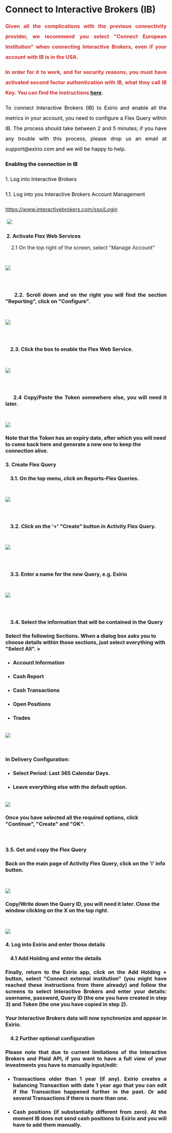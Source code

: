 # Connect to Interactive Brokers (IB)

<p style="margin-left: 0in; font-size: 15px; font-family: ; margin-bottom: 8pt; line-height: 200%; text-align: justify;"><strong><span style="color: rgb(211, 47, 47);"><span ";"="" dir="ltr" style="font-size: 16px; line-height: 200%; font-family: "><span !important;"="" "helvetica="" 0px;="" 16px;="" 400;="" arial,="" dir="ltr" display:="" font-size:="" font-weight:="" inline="" left;="" neue",="" roboto,="" sans-serif;="" segoe="" style="font-family: -apple-system, BlinkMacSystemFont, " text-align:="" text-indent:="" ui",=""><strong dir="ltr">Given all the complications with the previous connectivity provider, we recommend you select "Connect European Institution" when connecting Interactive Brokers, even if your account with IB is in the USA.</strong></span></span></span></strong></p>

<p style="margin-left: 0in; font-size: 15px; font-family: ; margin-bottom: 8pt; line-height: 200%; text-align: justify;"><strong><span style="color: rgb(211, 47, 47);"><span ";"="" dir="ltr" style="font-size: 16px; line-height: 200%; font-family: "><span !important;"="" "helvetica="" 0px;="" 16px;="" 400;="" arial,="" dir="ltr" display:="" font-size:="" font-weight:="" inline="" left;="" neue",="" roboto,="" sans-serif;="" segoe="" style="font-family: -apple-system, BlinkMacSystemFont, " text-align:="" text-indent:="" ui",=""><strong dir="ltr">In order for it to work, and for security reasons, you must have activated second factor authentication with IB, what they call IB Key. You can find the instructions <a href="https://ibkr.info/node/2260" rel="noreferrer" target="_blank">here</a>.</strong><br/></span></span></span></strong></p>

<p style="margin-left: 0in; font-size: 15px; font-family: ; margin-bottom: 8pt; line-height: 200%; text-align: justify;"><span ";="" 28,="" 60);"="" color:="" dir="ltr" rgb(19,="" style="font-size: 16px; line-height: 200%; font-family: "><span !important;="" "helvetica="" -webkit-text-stroke-width:="" 0px;="" 16px;="" 2;="" 400;="" arial,="" dir="ltr" display:="" float:="" font-size:="" font-style:="" font-variant-caps:="" font-variant-ligatures:="" font-weight:="" initial;="" inline="" left;="" letter-spacing:="" neue",="" none;="" none;"="" normal;="" orphans:="" roboto,="" sans-serif;="" segoe="" style="color: rgb(0, 0, 0); font-family: -apple-system, BlinkMacSystemFont, " text-align:="" text-decoration-color:="" text-decoration-style:="" text-decoration-thickness:="" text-indent:="" text-transform:="" ui",="" white-space:="" widows:="" word-spacing:="">To connect Interactive Brokers (IB) to Exirio and enable all the metrics in your account, you need to configure a Flex Query within IB. The process should take between 2 and 5 minutes; if you have any trouble with this process, please drop us an email at support@exirio.com and we will be happy to help.</span></span></p>

<p style="margin-left: 0in; font-size: 15px; font-family: ; margin-bottom: 8pt; line-height: 200%; text-align: justify;"><span ";="" 28,="" 60);"="" color:="" dir="ltr" rgb(19,="" style="font-size: 16px; line-height: 200%; font-family: "><span !important;="" "helvetica="" -webkit-text-stroke-width:="" 0px;="" 16px;="" 2;="" 400;="" arial,="" dir="ltr" display:="" float:="" font-size:="" font-style:="" font-variant-caps:="" font-variant-ligatures:="" font-weight:="" initial;="" inline="" left;="" letter-spacing:="" neue",="" none;="" none;"="" normal;="" orphans:="" roboto,="" sans-serif;="" segoe="" style="color: rgb(0, 0, 0); font-family: -apple-system, BlinkMacSystemFont, " text-align:="" text-decoration-color:="" text-decoration-style:="" text-decoration-thickness:="" text-indent:="" text-transform:="" ui",="" white-space:="" widows:="" word-spacing:=""><strong>Enabling the connection in IB</strong></span></span></p>

<p style="margin-left: 0in; font-size: 15px; font-family: ; margin-bottom: 8pt; line-height: 200%; text-align: justify;"><span ";="" 28,="" 60);"="" color:="" dir="ltr" rgb(19,="" style="font-size: 16px; line-height: 200%; font-family: "><span !important;="" "helvetica="" -webkit-text-stroke-width:="" 0px;="" 16px;="" 2;="" 400;="" arial,="" dir="ltr" display:="" float:="" font-size:="" font-style:="" font-variant-caps:="" font-variant-ligatures:="" font-weight:="" initial;="" inline="" left;="" letter-spacing:="" neue",="" none;="" none;"="" normal;="" orphans:="" roboto,="" sans-serif;="" segoe="" style="color: rgb(0, 0, 0); font-family: -apple-system, BlinkMacSystemFont, " text-align:="" text-decoration-color:="" text-decoration-style:="" text-decoration-thickness:="" text-indent:="" text-transform:="" ui",="" white-space:="" widows:="" word-spacing:="">1. Log into Interactive Brokers</span></span></p>

<p style="margin-left: 0in; font-size: 15px; font-family: ; margin-bottom: 8pt; line-height: 200%; text-align: justify;"><span ";="" 28,="" 60);"="" color:="" dir="ltr" rgb(19,="" style="font-size: 16px; line-height: 200%; font-family: "><span !important;="" "helvetica="" -webkit-text-stroke-width:="" 0px;="" 16px;="" 2;="" 400;="" arial,="" dir="ltr" display:="" float:="" font-size:="" font-style:="" font-variant-caps:="" font-variant-ligatures:="" font-weight:="" initial;="" inline="" left;="" letter-spacing:="" neue",="" none;="" none;"="" normal;="" orphans:="" roboto,="" sans-serif;="" segoe="" style="color: rgb(0, 0, 0); font-family: -apple-system, BlinkMacSystemFont, " text-align:="" text-decoration-color:="" text-decoration-style:="" text-decoration-thickness:="" text-indent:="" text-transform:="" ui",="" white-space:="" widows:="" word-spacing:="">1.1. Log into you Interactive Brokers Account Management</span></span></p>

<p style="margin-left: 0in; font-size: 15px; font-family: ; margin-bottom: 8pt; line-height: 200%; text-align: justify;"><span ";="" 28,="" 60);"="" color:="" dir="ltr" rgb(19,="" style="font-size: 16px; line-height: 200%; font-family: "><span !important;="" "helvetica="" -webkit-text-stroke-width:="" 0px;="" 16px;="" 2;="" 400;="" arial,="" dir="ltr" display:="" float:="" font-size:="" font-style:="" font-variant-caps:="" font-variant-ligatures:="" font-weight:="" initial;="" inline="" left;="" letter-spacing:="" neue",="" none;="" none;"="" normal;="" orphans:="" roboto,="" sans-serif;="" segoe="" style="color: rgb(0, 0, 0); font-family: -apple-system, BlinkMacSystemFont, " text-align:="" text-decoration-color:="" text-decoration-style:="" text-decoration-thickness:="" text-indent:="" text-transform:="" ui",="" white-space:="" widows:="" word-spacing:=""><a href="https://www.interactivebrokers.com/sso/Login" rel="noreferrer">https://www.interactivebrokers.com/sso/Login</a></span></span></p>

<p style="text-align: justify;"><span style="font-size: 16px;">&nbsp;<img class="fr-fic fr-dii fr-bordered" data-attachment="[object Object]" data-id="80033708015" src="https://s3-eu-central-1.amazonaws.com/euc-cdn.freshdesk.com/data/helpdesk/attachments/production/80033708015/original/L_ApCUR0Lko7knzqx6zlPMQynJoohsk0Tw.png?1630397206"/></span></p>

<h3 "helvetica="" -webkit-text-stroke-width:="" 0);="" 0,="" 0px;="" 1.17em;="" 2;="" 30.63px;="" 400;="" arial,="" color:="" dir="ltr" font-size:="" font-style:="" font-variant-caps:="" font-variant-ligatures:="" font-weight:="" initial;="" initial;"="" justify;="" letter-spacing:="" line-height:="" margin:="" neue",="" none;="" normal;="" orphans:="" rgb(0,="" roboto,="" sans-serif;="" segoe="" style="box-sizing: border-box; font-family: -apple-system, BlinkMacSystemFont, " text-align:="" text-decoration-color:="" text-decoration-style:="" text-decoration-thickness:="" text-indent:="" text-transform:="" ui",="" white-space:="" widows:="" word-spacing:=""><span dir="ltr" style="box-sizing: border-box; font-size: 16px;">&nbsp;2. Activate Flex Web Services</span></h3>

<p style="text-align: justify;"><span dir="ltr" style="box-sizing: border-box; font-size: 16px;">&nbsp; &nbsp; 2.1 On the top right of the screen, select "Manage Account"</span></p>

<p style="text-align: justify;"><br/></p>

<p style="text-align: justify;"><span style="font-size: 16px;"><img class="fr-fic fr-dii fr-bordered" data-attachment="[object Object]" data-id="80033709753" src="https://s3-eu-central-1.amazonaws.com/euc-cdn.freshdesk.com/data/helpdesk/attachments/production/80033709753/original/yn-x9o5Wd-d7l9w99nQfCqXP0gHNlOO9yQ.png?1630397431"/></span></p>

<h3 dir="ltr" style="text-align: justify;"><span dir="ltr" style="font-size: 16px;">&nbsp; &nbsp;&nbsp;</span></h3>

<h3 dir="ltr" style="text-align: justify;"><span dir="ltr" style="font-size: 16px;">&nbsp; &nbsp; 2.2. Scroll down and on the right you will find the section "Reporting", click on "Configure".</span></h3>

<p style="text-align: justify;"><br/></p>

<p style="text-align: justify;"><span style="font-size: 16px;"><img class="fr-fic fr-dii fr-bordered" data-attachment="[object Object]" data-id="80033708799" src="https://s3-eu-central-1.amazonaws.com/euc-cdn.freshdesk.com/data/helpdesk/attachments/production/80033708799/original/EWaZWPNtjjbwbBCxpbTzrPpMJTBh3IvC2Q.png?1630397314"/></span></p>

<h3 dir="ltr" style="text-align: justify;"><span style="font-size: 16px;">&nbsp; &nbsp;&nbsp;</span></h3>

<h3 dir="ltr" style="text-align: justify;"><span dir="ltr" style="font-size: 16px;">&nbsp; &nbsp; 2.3. Click the box to enable the Flex Web Service.</span></h3>

<p style="text-align: justify;"><br/></p>

<p style="text-align: justify;"><span style="font-size: 16px;"><img class="fr-fic fr-dii fr-bordered" data-attachment="[object Object]" data-id="80033718126" src="https://s3-eu-central-1.amazonaws.com/euc-cdn.freshdesk.com/data/helpdesk/attachments/production/80033718126/original/jL9mIpwXTMTqWdodkjc3J8MFdA9wAzkGDw.png?1630398529"/></span></p>

<h3 dir="ltr" style="text-align: justify;"><span style="font-size: 16px;">&nbsp; &nbsp;&nbsp;</span></h3>

<h3 dir="ltr" style="text-align: justify;"><span dir="ltr" style="font-size: 16px;">&nbsp; &nbsp; 2.4 Copy/Paste the Token somewhere else, you will need it later.</span></h3>

<p style="text-align: justify;"><br/></p>

<p dir="ltr" style="text-align: justify;"><span style="font-size: 16px;"><img class="fr-fic fr-dii fr-bordered" data-attachment="[object Object]" data-id="80033718408" src="https://s3-eu-central-1.amazonaws.com/euc-cdn.freshdesk.com/data/helpdesk/attachments/production/80033718408/original/HzZoBa378_Cig2OCVEu_1mTB4v_BpbqS9w.png?1630398566"/></span></p>

<h3 "helvetica="" -webkit-text-stroke-width:="" 0);="" 0,="" 0px;="" 1.17em;="" 2;="" 30.63px;="" 400;="" arial,="" color:="" dir="ltr" font-size:="" font-style:="" font-variant-caps:="" font-variant-ligatures:="" font-weight:="" initial;="" initial;"="" justify;="" letter-spacing:="" line-height:="" margin:="" neue",="" none;="" normal;="" orphans:="" rgb(0,="" roboto,="" sans-serif;="" segoe="" style="box-sizing: border-box; font-family: -apple-system, BlinkMacSystemFont, " text-align:="" text-decoration-color:="" text-decoration-style:="" text-decoration-thickness:="" text-indent:="" text-transform:="" ui",="" white-space:="" widows:="" word-spacing:=""><span style="font-size: 16px;">Note that the Token has an expiry date, after which you will need to come back here and generate a new one to keep the connection alive.</span></h3>

<h3 dir="ltr" style="text-align: justify;"><span style="font-size: 16px;">3. Create Flex Query</span></h3>

<h3 dir="ltr" style="text-align: justify;"><span style="font-size: 16px;">&nbsp; &nbsp; 3.1. On the top menu, click on Reports-Flex Queries.</span></h3>

<p style="text-align: justify;"><br/></p>

<p style="text-align: justify;"><span style="font-size: 16px;"><img class="fr-fic fr-dii fr-bordered" data-attachment="[object Object]" data-id="80028603365" src="https://s3-eu-central-1.amazonaws.com/euc-cdn.freshdesk.com/data/helpdesk/attachments/production/80028603365/original/xRk8s7CLQ6k0fWsgNOFBCqRJx_QkpcMkiw.png?1628279701"/></span></p>

<h3 "helvetica="" -webkit-text-stroke-width:="" 0);="" 0,="" 0px;="" 1.17em;="" 2;="" 30.63px;="" 400;="" arial,="" color:="" dir="ltr" font-size:="" font-style:="" font-variant-caps:="" font-variant-ligatures:="" font-weight:="" initial;="" initial;"="" justify;="" letter-spacing:="" line-height:="" margin:="" neue",="" none;="" normal;="" orphans:="" rgb(0,="" roboto,="" sans-serif;="" segoe="" style="box-sizing: border-box; font-family: -apple-system, BlinkMacSystemFont, " text-align:="" text-decoration-color:="" text-decoration-style:="" text-decoration-thickness:="" text-indent:="" text-transform:="" ui",="" white-space:="" widows:="" word-spacing:=""><span style="font-size: 16px;">&nbsp; &nbsp;&nbsp;</span></h3>

<h3 "helvetica="" -webkit-text-stroke-width:="" 0);="" 0,="" 0px;="" 1.17em;="" 2;="" 30.63px;="" 400;="" arial,="" color:="" dir="ltr" font-size:="" font-style:="" font-variant-caps:="" font-variant-ligatures:="" font-weight:="" initial;="" initial;"="" justify;="" letter-spacing:="" line-height:="" margin:="" neue",="" none;="" normal;="" orphans:="" rgb(0,="" roboto,="" sans-serif;="" segoe="" style="box-sizing: border-box; font-family: -apple-system, BlinkMacSystemFont, " text-align:="" text-decoration-color:="" text-decoration-style:="" text-decoration-thickness:="" text-indent:="" text-transform:="" ui",="" white-space:="" widows:="" word-spacing:=""><span dir="ltr" style="font-size: 16px;">&nbsp; &nbsp; 3.2. Click on the '+' "Create" button in Activity Flex Query.</span></h3>

<p style="text-align: justify;"><br/></p>

<p style="text-align: justify;"><span style="font-size: 16px;"><img class="fr-fic fr-dii fr-bordered" data-attachment="[object Object]" data-id="80028603447" src="https://s3-eu-central-1.amazonaws.com/euc-cdn.freshdesk.com/data/helpdesk/attachments/production/80028603447/original/1pxXzP97x-_Tn0AGSOt97u0xSL0YwFUOVw.png?1628279783"/></span></p>

<h3 "helvetica="" -webkit-text-stroke-width:="" 0);="" 0,="" 0px;="" 1.17em;="" 2;="" 30.63px;="" 400;="" arial,="" color:="" dir="ltr" font-size:="" font-style:="" font-variant-caps:="" font-variant-ligatures:="" font-weight:="" initial;="" initial;"="" justify;="" letter-spacing:="" line-height:="" margin:="" neue",="" none;="" normal;="" orphans:="" rgb(0,="" roboto,="" sans-serif;="" segoe="" style="box-sizing: border-box; font-family: -apple-system, BlinkMacSystemFont, " text-align:="" text-decoration-color:="" text-decoration-style:="" text-decoration-thickness:="" text-indent:="" text-transform:="" ui",="" white-space:="" widows:="" word-spacing:=""><span style="font-size: 16px;">&nbsp; &nbsp;&nbsp;</span></h3>

<h3 "helvetica="" -webkit-text-stroke-width:="" 0);="" 0,="" 0px;="" 1.17em;="" 2;="" 30.63px;="" 400;="" arial,="" color:="" dir="ltr" font-size:="" font-style:="" font-variant-caps:="" font-variant-ligatures:="" font-weight:="" initial;="" initial;"="" justify;="" letter-spacing:="" line-height:="" margin:="" neue",="" none;="" normal;="" orphans:="" rgb(0,="" roboto,="" sans-serif;="" segoe="" style="box-sizing: border-box; font-family: -apple-system, BlinkMacSystemFont, " text-align:="" text-decoration-color:="" text-decoration-style:="" text-decoration-thickness:="" text-indent:="" text-transform:="" ui",="" white-space:="" widows:="" word-spacing:=""><span dir="ltr" style="font-size: 16px;">&nbsp; &nbsp; 3.3. Enter a name for the new Query, e.g. Exirio</span></h3>

<p style="text-align: justify;"><br/></p>

<p dir="ltr" style="text-align: justify;"><span style="font-size: 16px;"><img class="fr-fil fr-dib fr-bordered" data-attachment="[object Object]" data-id="80034839690" src="https://s3-eu-central-1.amazonaws.com/euc-cdn.freshdesk.com/data/helpdesk/attachments/production/80034839690/original/PLwT3Y1OQN7y20uB8YiqSyse5QfB5ynzXA.png?1630841058"/></span></p>

<h3 "helvetica="" -webkit-text-stroke-width:="" 0);="" 0,="" 0px;="" 1.17em;="" 2;="" 30.63px;="" 400;="" arial,="" color:="" dir="ltr" font-size:="" font-style:="" font-variant-caps:="" font-variant-ligatures:="" font-weight:="" initial;="" initial;"="" justify;="" letter-spacing:="" line-height:="" margin:="" neue",="" none;="" normal;="" orphans:="" rgb(0,="" roboto,="" sans-serif;="" segoe="" style="box-sizing: border-box; font-family: -apple-system, BlinkMacSystemFont, " text-align:="" text-decoration-color:="" text-decoration-style:="" text-decoration-thickness:="" text-indent:="" text-transform:="" ui",="" white-space:="" widows:="" word-spacing:=""><span dir="ltr" style="font-size: 16px;">&nbsp; &nbsp;&nbsp;</span></h3>

<h3 "helvetica="" -webkit-text-stroke-width:="" 0);="" 0,="" 0px;="" 1.17em;="" 2;="" 30.63px;="" 400;="" arial,="" color:="" dir="ltr" font-size:="" font-style:="" font-variant-caps:="" font-variant-ligatures:="" font-weight:="" initial;="" initial;"="" justify;="" letter-spacing:="" line-height:="" margin:="" neue",="" none;="" normal;="" orphans:="" rgb(0,="" roboto,="" sans-serif;="" segoe="" style="box-sizing: border-box; font-family: -apple-system, BlinkMacSystemFont, " text-align:="" text-decoration-color:="" text-decoration-style:="" text-decoration-thickness:="" text-indent:="" text-transform:="" ui",="" white-space:="" widows:="" word-spacing:=""><span dir="ltr" style="font-size: 16px;">&nbsp; &nbsp; 3.4. Select the information that will be contained in the Query</span></h3>

<h3 "helvetica="" -webkit-text-stroke-width:="" 0);="" 0,="" 0px;="" 1.17em;="" 2;="" 30.63px;="" 400;="" arial,="" color:="" dir="ltr" font-size:="" font-style:="" font-variant-caps:="" font-variant-ligatures:="" font-weight:="" initial;="" initial;"="" justify;="" letter-spacing:="" line-height:="" margin:="" neue",="" none;="" normal;="" orphans:="" rgb(0,="" roboto,="" sans-serif;="" segoe="" style="box-sizing: border-box; font-family: -apple-system, BlinkMacSystemFont, " text-align:="" text-decoration-color:="" text-decoration-style:="" text-decoration-thickness:="" text-indent:="" text-transform:="" ui",="" white-space:="" widows:="" word-spacing:=""><span style="font-size: 16px;">Select the following Sections. When a dialog box asks you to choose details within those sections, just select everything with "Select All". &gt;</span></h3>

<ul><li><h3 "helvetica="" -webkit-text-stroke-width:="" 0);="" 0,="" 0px;="" 1.17em;="" 2;="" 30.63px;="" 400;="" arial,="" color:="" dir="ltr" font-size:="" font-style:="" font-variant-caps:="" font-variant-ligatures:="" font-weight:="" initial;="" initial;"="" justify;="" letter-spacing:="" line-height:="" margin-bottom:="" margin-right:="" margin-top:="" neue",="" none;="" normal;="" orphans:="" rgb(0,="" roboto,="" sans-serif;="" segoe="" style="box-sizing: border-box; font-family: -apple-system, BlinkMacSystemFont, " text-align:="" text-decoration-color:="" text-decoration-style:="" text-decoration-thickness:="" text-indent:="" text-transform:="" ui",="" white-space:="" widows:="" word-spacing:=""><span style="font-size: 16px;">Account Information</span></h3></li><li><h3 "helvetica="" -webkit-text-stroke-width:="" 0);="" 0,="" 0px;="" 1.17em;="" 2;="" 30.63px;="" 400;="" arial,="" color:="" dir="ltr" font-size:="" font-style:="" font-variant-caps:="" font-variant-ligatures:="" font-weight:="" initial;="" initial;"="" justify;="" letter-spacing:="" line-height:="" margin-bottom:="" margin-right:="" margin-top:="" neue",="" none;="" normal;="" orphans:="" rgb(0,="" roboto,="" sans-serif;="" segoe="" style="box-sizing: border-box; font-family: -apple-system, BlinkMacSystemFont, " text-align:="" text-decoration-color:="" text-decoration-style:="" text-decoration-thickness:="" text-indent:="" text-transform:="" ui",="" white-space:="" widows:="" word-spacing:=""><span style="font-size: 16px;">Cash Report</span></h3></li><li><h3 "helvetica="" -webkit-text-stroke-width:="" 0);="" 0,="" 0px;="" 1.17em;="" 2;="" 30.63px;="" 400;="" arial,="" color:="" dir="ltr" font-size:="" font-style:="" font-variant-caps:="" font-variant-ligatures:="" font-weight:="" initial;="" initial;"="" justify;="" letter-spacing:="" line-height:="" margin-bottom:="" margin-right:="" margin-top:="" neue",="" none;="" normal;="" orphans:="" rgb(0,="" roboto,="" sans-serif;="" segoe="" style="box-sizing: border-box; font-family: -apple-system, BlinkMacSystemFont, " text-align:="" text-decoration-color:="" text-decoration-style:="" text-decoration-thickness:="" text-indent:="" text-transform:="" ui",="" white-space:="" widows:="" word-spacing:=""><span style="font-size: 16px;">Cash Transactions</span></h3></li><li><h3 "helvetica="" -webkit-text-stroke-width:="" 0);="" 0,="" 0px;="" 1.17em;="" 2;="" 30.63px;="" 400;="" arial,="" color:="" dir="ltr" font-size:="" font-style:="" font-variant-caps:="" font-variant-ligatures:="" font-weight:="" initial;="" initial;"="" justify;="" letter-spacing:="" line-height:="" margin-bottom:="" margin-right:="" margin-top:="" neue",="" none;="" normal;="" orphans:="" rgb(0,="" roboto,="" sans-serif;="" segoe="" style="box-sizing: border-box; font-family: -apple-system, BlinkMacSystemFont, " text-align:="" text-decoration-color:="" text-decoration-style:="" text-decoration-thickness:="" text-indent:="" text-transform:="" ui",="" white-space:="" widows:="" word-spacing:=""><span style="font-size: 16px;">Open Positions</span></h3></li><li><h3 "helvetica="" -webkit-text-stroke-width:="" 0);="" 0,="" 0px;="" 1.17em;="" 2;="" 30.63px;="" 400;="" arial,="" color:="" dir="ltr" font-size:="" font-style:="" font-variant-caps:="" font-variant-ligatures:="" font-weight:="" initial;="" initial;"="" justify;="" letter-spacing:="" line-height:="" margin-bottom:="" margin-right:="" margin-top:="" neue",="" none;="" normal;="" orphans:="" rgb(0,="" roboto,="" sans-serif;="" segoe="" style="box-sizing: border-box; font-family: -apple-system, BlinkMacSystemFont, " text-align:="" text-decoration-color:="" text-decoration-style:="" text-decoration-thickness:="" text-indent:="" text-transform:="" ui",="" white-space:="" widows:="" word-spacing:=""><span style="font-size: 16px;">Trades</span><br/><br/></h3></li></ul>

<p style="text-align: justify;"><span style="font-size: 16px;"><img class="fr-fic fr-dii fr-bordered" data-attachment="[object Object]" data-id="80028603547" src="https://s3-eu-central-1.amazonaws.com/euc-cdn.freshdesk.com/data/helpdesk/attachments/production/80028603547/original/d3kqMZFzJNk4Fl_UqACp86K5dsObk8LcYQ.png?1628280009"/></span></p>

<p dir="ltr" style="text-align: justify;"><span style="font-size: 16px;"><br/></span></p>

<h3 "helvetica="" -webkit-text-stroke-width:="" 0);="" 0,="" 0px;="" 1.17em;="" 2;="" 30.63px;="" 400;="" arial,="" color:="" dir="ltr" font-size:="" font-style:="" font-variant-caps:="" font-variant-ligatures:="" font-weight:="" initial;="" initial;"="" justify;="" letter-spacing:="" line-height:="" margin:="" neue",="" none;="" normal;="" orphans:="" rgb(0,="" roboto,="" sans-serif;="" segoe="" style="box-sizing: border-box; font-family: -apple-system, BlinkMacSystemFont, " text-align:="" text-decoration-color:="" text-decoration-style:="" text-decoration-thickness:="" text-indent:="" text-transform:="" ui",="" white-space:="" widows:="" word-spacing:=""><span style="font-size: 16px;">In Delivery Configuration:</span></h3>

<ul><li><h3 "helvetica="" -webkit-text-stroke-width:="" 0);="" 0,="" 0px;="" 1.17em;="" 2;="" 30.63px;="" 400;="" arial,="" color:="" dir="ltr" font-size:="" font-style:="" font-variant-caps:="" font-variant-ligatures:="" font-weight:="" initial;="" initial;"="" justify;="" letter-spacing:="" line-height:="" margin-bottom:="" margin-right:="" margin-top:="" neue",="" none;="" normal;="" orphans:="" rgb(0,="" roboto,="" sans-serif;="" segoe="" style="box-sizing: border-box; font-family: -apple-system, BlinkMacSystemFont, " text-align:="" text-decoration-color:="" text-decoration-style:="" text-decoration-thickness:="" text-indent:="" text-transform:="" ui",="" white-space:="" widows:="" word-spacing:=""><span style="font-size: 16px;">Select Period: Last 365 Calendar Days.</span></h3></li><li><h3 "helvetica="" -webkit-text-stroke-width:="" 0);="" 0,="" 0px;="" 1.17em;="" 2;="" 30.63px;="" 400;="" arial,="" color:="" dir="ltr" font-size:="" font-style:="" font-variant-caps:="" font-variant-ligatures:="" font-weight:="" initial;="" initial;"="" justify;="" letter-spacing:="" line-height:="" margin-bottom:="" margin-right:="" margin-top:="" neue",="" none;="" normal;="" orphans:="" rgb(0,="" roboto,="" sans-serif;="" segoe="" style="box-sizing: border-box; font-family: -apple-system, BlinkMacSystemFont, " text-align:="" text-decoration-color:="" text-decoration-style:="" text-decoration-thickness:="" text-indent:="" text-transform:="" ui",="" white-space:="" widows:="" word-spacing:=""><span style="font-size: 16px;">Leave everything else with the default option.</span><br/><br/></h3></li></ul>

<p style="text-align: justify;"><span style="font-size: 16px;"><img class="fr-fic fr-dii fr-bordered" data-attachment="[object Object]" data-id="80028603784" src="https://s3-eu-central-1.amazonaws.com/euc-cdn.freshdesk.com/data/helpdesk/attachments/production/80028603784/original/UG7koi5Kkkj31FIGwVq-6ZiUjoGy1Z0icg.png?1628280250"/></span></p>

<h3 "helvetica="" -webkit-text-stroke-width:="" 0);="" 0,="" 0px;="" 1.17em;="" 2;="" 30.63px;="" 400;="" arial,="" color:="" dir="ltr" font-size:="" font-style:="" font-variant-caps:="" font-variant-ligatures:="" font-weight:="" initial;="" initial;"="" justify;="" letter-spacing:="" line-height:="" margin:="" neue",="" none;="" normal;="" orphans:="" rgb(0,="" roboto,="" sans-serif;="" segoe="" style="box-sizing: border-box; font-family: -apple-system, BlinkMacSystemFont, " text-align:="" text-decoration-color:="" text-decoration-style:="" text-decoration-thickness:="" text-indent:="" text-transform:="" ui",="" white-space:="" widows:="" word-spacing:=""><span style="font-size: 16px;">Once you have selected all the required options, click "Continue", "Create" and "OK".</span></h3>

<p dir="ltr" style="text-align: justify;"><span style="font-size: 16px;"><br/></span></p>

<h3 "helvetica="" -webkit-text-stroke-width:="" 0);="" 0,="" 0px;="" 1.17em;="" 2;="" 30.63px;="" 400;="" arial,="" color:="" dir="ltr" font-size:="" font-style:="" font-variant-caps:="" font-variant-ligatures:="" font-weight:="" initial;="" initial;"="" justify;="" letter-spacing:="" line-height:="" margin:="" neue",="" none;="" normal;="" orphans:="" rgb(0,="" roboto,="" sans-serif;="" segoe="" style="box-sizing: border-box; font-family: -apple-system, BlinkMacSystemFont, " text-align:="" text-decoration-color:="" text-decoration-style:="" text-decoration-thickness:="" text-indent:="" text-transform:="" ui",="" white-space:="" widows:="" word-spacing:=""><span style="font-size: 16px;">3.5. Get and copy the Flex Query</span></h3>

<h3 "helvetica="" -webkit-text-stroke-width:="" 0);="" 0,="" 0px;="" 1.17em;="" 2;="" 30.63px;="" 400;="" arial,="" color:="" dir="ltr" font-size:="" font-style:="" font-variant-caps:="" font-variant-ligatures:="" font-weight:="" initial;="" initial;"="" justify;="" letter-spacing:="" line-height:="" margin:="" neue",="" none;="" normal;="" orphans:="" rgb(0,="" roboto,="" sans-serif;="" segoe="" style="box-sizing: border-box; font-family: -apple-system, BlinkMacSystemFont, " text-align:="" text-decoration-color:="" text-decoration-style:="" text-decoration-thickness:="" text-indent:="" text-transform:="" ui",="" white-space:="" widows:="" word-spacing:=""><span style="font-size: 16px;">Back on the main page of Activity Flex Query, click on the 'i' info button.</span></h3>

<p style="text-align: justify;"><br/></p>

<p style="text-align: justify;"><span style="font-size: 16px;"><img class="fr-fic fr-dii fr-bordered" data-attachment="[object Object]" data-id="80028603860" src="https://s3-eu-central-1.amazonaws.com/euc-cdn.freshdesk.com/data/helpdesk/attachments/production/80028603860/original/bxYLZqvDjadZpQNiNWupMGBuurPy5MoNnw.png?1628280420"/></span></p>

<h3 "helvetica="" -webkit-text-stroke-width:="" 0);="" 0,="" 0px;="" 1.17em;="" 2;="" 30.63px;="" 400;="" arial,="" color:="" dir="ltr" font-size:="" font-style:="" font-variant-caps:="" font-variant-ligatures:="" font-weight:="" initial;="" initial;"="" justify;="" letter-spacing:="" line-height:="" margin:="" neue",="" none;="" normal;="" orphans:="" rgb(0,="" roboto,="" sans-serif;="" segoe="" style="box-sizing: border-box; font-family: -apple-system, BlinkMacSystemFont, " text-align:="" text-decoration-color:="" text-decoration-style:="" text-decoration-thickness:="" text-indent:="" text-transform:="" ui",="" white-space:="" widows:="" word-spacing:=""><span style="font-size: 16px;">Copy/Write down the Query ID, you will need it later. Close the window clicking on the X on the top right.</span></h3>

<p style="text-align: justify;"><br/></p>

<p style="text-align: justify;"><span style="font-size: 16px;"><img class="fr-fic fr-fil fr-dib fr-bordered" data-attachment="[object Object]" data-id="80035398845" src="https://s3-eu-central-1.amazonaws.com/euc-cdn.freshdesk.com/data/helpdesk/attachments/production/80035398845/original/-VSeEJDbUx5-SlXLFICADUVGcpgrwOWevQ.png?1631023193" style="width: auto;"/></span></p>

<h3 dir="ltr" style="text-align: justify;"><span style="font-size: 16px;">4. Log into Exirio and enter those details</span></h3>

<h3 dir="ltr" style="text-align: justify;"><span style="font-size: 16px;">&nbsp; &nbsp; 4.1 Add Holding and enter the details</span></h3>

<h3 dir="ltr" style="text-align: justify;"><span style="font-size: 16px;">Finally, return to the Exirio app, click on the Add Holding + button, select "Connect external institution" (you might have reached these instructions from there already) and follow the screens to select Interactive Brokers and enter your details: username, password, Query ID (the one you have created in step 3) and Token (the one you have copied in step 2).</span></h3>

<h3 dir="ltr" style="text-align: justify;"><span style="font-size: 16px;">Your Interactive Brokers data will now synchronize and appear in Exirio.</span></h3>

<h3 dir="ltr" style="text-align: justify;"><span style="font-size: 16px;">&nbsp; &nbsp; 4.2 Further optional configuration</span></h3>

<h3 dir="ltr" style="text-align: justify;"><span style="font-size: 16px;">Please note that due to current limitations of the Interactive Brokers and Plaid API, if you want to have a full view of your investments you have to manually input/edit:</span></h3>

<ul><li><h3 dir="ltr" style="text-align: justify;"><span style="font-size: 16px;">Transactions older than 1 year (if any). Exirio creates a balancing Transaction with date 1 year ago that you can edit if the Transaction happened further in the past. Or add several Transactions if there is more than one.</span></h3></li><li><h3 dir="ltr" style="text-align: justify;"><span style="font-size: 16px;">Cash positions (if substantially different from zero). At the moment IB does not send cash positions to Exirio and you will have to add them manually.</span></h3></li></ul>